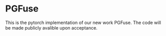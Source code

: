 # PGFuse
This is the pytorch implementation of our new work PGFuse. The code will be made publicly avalible upon acceptance.
